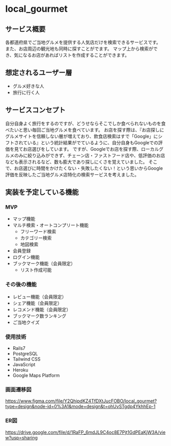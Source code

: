 # local_gourmet
## サービス概要
各都道府県でご当地グルメを提供する人気店だけを検索できるサービスです。
また、お店周辺の観光地も同時に探すことがでます。
マップ上から検索ができ、気になるお店があればリストを作成することができます。

## 想定されるユーザー層
* グルメ好きな人
* 旅行に行く人

## サービスコンセプト
自分自身よく旅行をするのですが、どうせならそこでしか食べられないものを食べたいと思い毎回ご当地グルメを食べています。
お店を探す際は、『お店探しにグルメサイトを信頼しない層が増えており、飲食店検索はすで「Google」にシフトされている』という統計結果がでているように、自分自身もGoogleでの評価を見てお店選びをしています。
ですが、Googleでお店を探す際、ローカルグルメのみに絞り込みができず、チェーン店・ファストフード店や、低評価のお店なども表示されるなど、数も膨大であり探しにくさを覚えていました。
そこで、お店選びに時間をかけたくない・失敗したくない！という思いからGoogle評価を反映したご当地グルメ店特化の検索サービスを考えました。

## 実装を予定している機能
### MVP
* マップ機能
* マルチ検索・オートコンプリート機能
  * フリーワード検索
  * カテゴリー検索
  * 地図検索
* 会員登録
* ログイン機能
* ブックマーク機能（会員限定）
  * リスト作成可能

### その後の機能
* レビュー機能（会員限定）
* シェア機能（会員限定）
* レコメンド機能（会員限定）
* ブックマーク数ランキング
* ご当地クイズ

### 使用技術
- Rails7
- PostgreSQL
- Tailwind CSS
- JavaScript
- Heroku
- Google Maps Platform

### 画面遷移図
https://www.figma.com/file/Y2QhipdKZ4TfDXtJucFOBO/local_gourmet?type=design&node-id=0%3A1&mode=design&t=ohUvSTgdp4YkhhEp-1

### ER図
https://drive.google.com/file/d/1RaFP_6mdJL9C4oc8E7Pjt1GdPEaKjW3A/view?usp=sharing